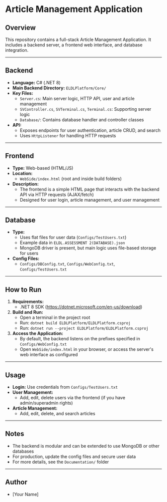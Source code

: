 # Article Management Application

## Overview
This repository contains a full-stack Article Management Application. It includes a backend server, a frontend web interface, and database integration.

---

## Backend
- **Language:** C# (.NET 8)
- **Main Backend Directory:** `ELDLPlatform/Core/`
- **Key Files:**
  - `Server.cs`: Main server logic, HTTP API, user and article management
  - `SVController.cs`, `SVTerminal.cs`, `Terminal.cs`: Supporting server logic
  - `Database/`: Contains database handler and controller classes
- **API:**
  - Exposes endpoints for user authentication, article CRUD, and search
  - Uses `HttpListener` for handling HTTP requests

---

## Frontend
- **Type:** Web-based (HTML/JS)
- **Location:**
  - `WebSide/index.html` (root and inside build folders)
- **Description:**
  - The frontend is a simple HTML page that interacts with the backend API via HTTP requests (AJAX/fetch)
  - Designed for user login, article management, and user management

---

## Database
- **Type:**
  - Uses flat files for user data (`Configs/TestUsers.txt`)
  - Example data in `ELDL.ASSESSMENT 2(DATABASE).json`
  - MongoDB driver is present, but main logic uses file-based storage for users
- **Config Files:**
  - `Configs/DBConfig.txt`, `Configs/WebConfig.txt`, `Configs/TestUsers.txt`

---

## How to Run
1. **Requirements:**
   - .NET 8 SDK (https://dotnet.microsoft.com/en-us/download)
2. **Build and Run:**
   - Open a terminal in the project root
   - Run: `dotnet build ELDLPlatform/ELDLPlatform.csproj`
   - Run: `dotnet run --project ELDLPlatform/ELDLPlatform.csproj`
3. **Access the Application:**
   - By default, the backend listens on the prefixes specified in `Configs/WebConfig.txt`
   - Open `WebSide/index.html` in your browser, or access the server's web interface as configured

---

## Usage
- **Login:** Use credentials from `Configs/TestUsers.txt`
- **User Management:**
  - Add, edit, delete users via the frontend (if you have admin/superadmin rights)
- **Article Management:**
  - Add, edit, delete, and search articles

---

## Notes
- The backend is modular and can be extended to use MongoDB or other databases
- For production, update the config files and secure user data
- For more details, see the `Documentation/` folder

---

## Author
- [Your Name] 